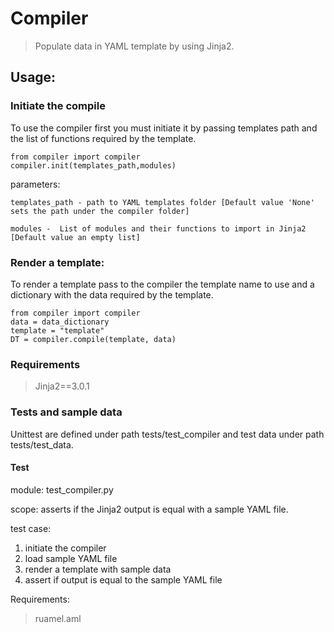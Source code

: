 # Compiler
>Populate data in YAML template by using Jinja2.


## Usage:

### Initiate the compile
To use the compiler first you must initiate it by passing templates path and the list of functions required by the template.
```
from compiler import compiler
compiler.init(templates_path,modules)
```
parameters:

    templates_path - path to YAML templates folder [Default value 'None' sets the path under the compiler folder]

    modules -  List of modules and their functions to import in Jinja2 [Default value an empty list]

### Render a template:
To render a template pass to the compiler the template name to use and a dictionary with the data required by the template.
```
from compiler import compiler
data = data_dictionary
template = "template"
DT = compiler.compile(template, data)
```

### Requirements
>Jinja2==3.0.1

### Tests and sample data
Unittest are defined under path tests/test_compiler and test data under path tests/test_data.

#### Test
module: test_compiler.py

scope: asserts if the Jinja2 output is equal with a sample YAML file.

test case:
1. initiate the compiler
2. load sample YAML file
2. render a template with sample data
3. assert if output is equal to the sample YAML file

Requirements:
>ruamel.aml